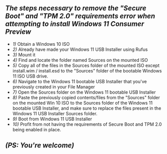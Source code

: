 ## *The steps necessary to remove the "Secure Boot" and "TPM 2.0" requirements error when attempting to install Windows 11 Consumer Preview*

- *1)*  Obtain a Windows 10 ISO
- *2)*  Already have made your Windows 11 USB Installer using Rufus
- *3)*  Mount it 
- *4)*  Find and locate the folder named Sources on the mounted ISO
- *5)*  Copy all of the files in the Sources folder of the mounted ISO except install.wim / install.esd to the "Sources" folder of the bootable Windows 11 ISO USB           drive.
- *6)*  Navigate to the Windows 11 bootable USB Installer that you've previously created in your File Manager
- *7)*  Open the Sources folder on the Windows 11 bootable USB Installer
- *8)*  Paste the previously copied contents/files from the "Sources" folder on the mounted Win 10 ISO to the Sources folder of the 
        Windows 11 bootable USB Installer, and make sure to replace the files present in the Windows 11 USB Installer Sources folder.
- *9)*  Boot from Windows 11 USB Installer
- *10)* Profit from not having the requirements of Secure Boot and TPM 2.0 being enabled in place.

## _*(PS: You're welcome)*_

